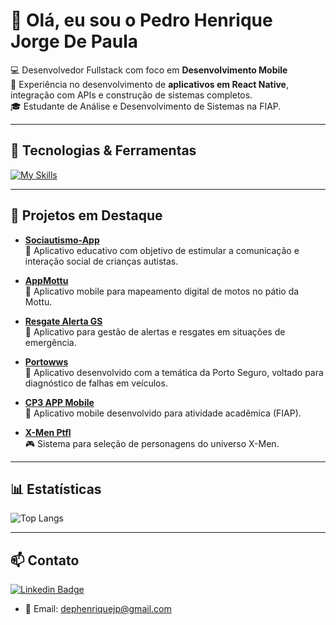 # 👋 Olá, eu sou o Pedro Henrique Jorge De Paula

💻 Desenvolvedor Fullstack com foco em **Desenvolvimento Mobile**  
📱 Experiência no desenvolvimento de **aplicativos em React Native**, integração com APIs e construção de sistemas completos.  
🎓 Estudante de Análise e Desenvolvimento de Sistemas na FIAP.  

---

## 🚀 Tecnologias & Ferramentas
[![My Skills](https://skillicons.dev/icons?i=react,js,ts,java,html,css,mysql,sqlite,git,github)](https://skillicons.dev)

---

## 📱 Projetos em Destaque

- [**Sociautismo-App**](https://github.com/hDepth/Sociautismo-App.git)  
  📲 Aplicativo educativo com objetivo de estimular a comunicação e interação social de crianças autistas.

- [**AppMottu**](https://github.com/hDepth/AppMottu/tree/TRY2)  
  🛵 Aplicativo mobile para mapeamento digital de motos no pátio da Mottu.  

- [**Resgate Alerta GS**](https://github.com/hDepth/ResgateAlertaGS/tree/v1needingtofix)  
  🚨 Aplicativo para gestão de alertas e resgates em situações de emergência.

- [**Portowws**](https://github.com/hDepth/portowws)  
  🚗 Aplicativo desenvolvido com a temática da Porto Seguro, voltado para diagnóstico de falhas em veículos. 

- [**CP3 APP Mobile**](https://github.com/hDepth/CP3APPMobile)  
  📱 Aplicativo mobile desenvolvido para atividade acadêmica (FIAP).  

- [**X-Men Ptfl**](https://github.com/hDepth/X-Men-Ptfl)  
  🎮 Sistema para seleção de personagens do universo X-Men.  

---

## 📊 Estatísticas 
![Top Langs](https://github-readme-stats.vercel.app/api/top-langs/?username=hDepth&layout=compact&theme=radical)

---

## 📫 Contato
[![Linkedin Badge](https://img.shields.io/badge/-LinkedIn-blue?style=flat&logo=Linkedin&logoColor=white)](https://www.linkedin.com/in/pedro-paula-fullstack-developer/)
- 📩 Email: dephenriquejp@gmail.com 
